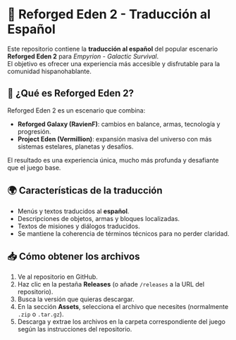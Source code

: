 # 🌌 Reforged Eden 2 - Traducción al Español  

Este repositorio contiene la **traducción al español** del popular escenario **Reforged Eden 2** para *Empyrion - Galactic Survival*.  
El objetivo es ofrecer una experiencia más accesible y disfrutable para la comunidad hispanohablante.  

## 📖 ¿Qué es Reforged Eden 2?  
Reforged Eden 2 es un escenario que combina:  
- **Reforged Galaxy (RavienF)**: cambios en balance, armas, tecnología y progresión.  
- **Project Eden (Vermillion)**: expansión masiva del universo con más sistemas estelares, planetas y desafíos.  

El resultado es una experiencia única, mucho más profunda y desafiante que el juego base.  

## 🌍 Características de la traducción  
- Menús y textos traducidos al **español**.  
- Descripciones de objetos, armas y bloques localizadas.  
- Textos de misiones y diálogos traducidos.  
- Se mantiene la coherencia de términos técnicos para no perder claridad.  

## 📥 Cómo obtener los archivos

1. Ve al repositorio en GitHub.  
2. Haz clic en la pestaña **Releases** (o añade `/releases` a la URL del repositorio).  
3. Busca la versión que quieras descargar.  
4. En la sección **Assets**, selecciona el archivo que necesites (normalmente `.zip` o `.tar.gz`).  
5. Descarga y extrae los archivos en la carpeta correspondiente del juego según las instrucciones del repositorio.
